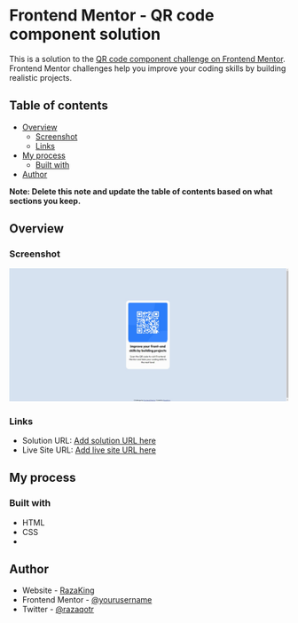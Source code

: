 
# Frontend Mentor - QR code component solution

This is a solution to the [QR code component challenge on Frontend Mentor](https://www.frontendmentor.io/challenges/qr-code-component-iux_sIO_H). Frontend Mentor challenges help you improve your coding skills by building realistic projects. 

## Table of contents

- [Overview](#overview)
  - [Screenshot](#screenshot)
  - [Links](#links)
- [My process](#my-process)
  - [Built with](#built-with)
- [Author](#author)


**Note: Delete this note and update the table of contents based on what sections you keep.**

## Overview

### Screenshot
 <img src="screenshot.png" alt="screenshot" style="max-width: 100%;">



### Links

- Solution URL: [Add solution URL here](https://your-solution-url.com)
- Live Site URL: [Add live site URL here](https://your-live-site-url.com)

## My process

### Built with
- HTML
- CSS 
- 


## Author

- Website - [RazaKing](https://)
- Frontend Mentor - [@yourusername](https://www.frontendmentor.io/profile/yourusername)
- Twitter - [@razaqotr](https://www.twitter.com/razaqotr)

